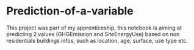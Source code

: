 # Prediction-of-a-variable

This project was part of my apprenticeship, this notebook is aiming at predicting 2 values (GHGEmission and SiteEnergyUse) based on non residentials buildings infos, 
such as location, age, surface, use type etc.
